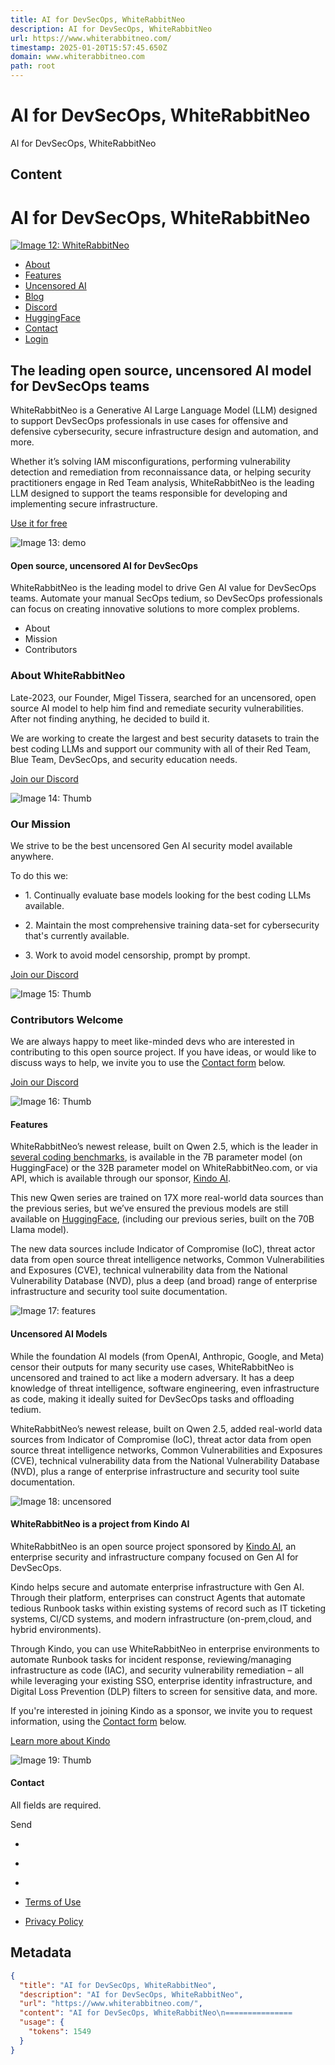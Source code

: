 ```yaml
---
title: AI for DevSecOps, WhiteRabbitNeo
description: AI for DevSecOps, WhiteRabbitNeo
url: https://www.whiterabbitneo.com/
timestamp: 2025-01-20T15:57:45.650Z
domain: www.whiterabbitneo.com
path: root
---
```


# AI for DevSecOps, WhiteRabbitNeo


AI for DevSecOps, WhiteRabbitNeo


## Content

AI for DevSecOps, WhiteRabbitNeo
===============             

[![Image 12: WhiteRabbitNeo](https://www.whiterabbitneo.com/assets/img/wrneo_logo.png)](https://www.whiterabbitneo.com/#top)

*   [About](https://www.whiterabbitneo.com/#about)
*   [Features](https://www.whiterabbitneo.com/#features)
*   [Uncensored AI](https://www.whiterabbitneo.com/#uncensored)
*   [Blog](https://medium.com/@WhiteRabbitNeo)
*   [Discord](https://discord.gg/8Ynkrcbk92)
*   [HuggingFace](https://huggingface.co/WhiteRabbitNeo)
*   [Contact](https://www.whiterabbitneo.com/#contact)
*   [Login](https://app.whiterabbitneo.com/)

The leading open source, uncensored AI model for DevSecOps teams
----------------------------------------------------------------

WhiteRabbitNeo is a Generative AI Large Language Model (LLM) designed to support DevSecOps professionals in use cases for offensive and defensive cybersecurity, secure infrastructure design and automation, and more.

Whether it’s solving IAM misconfigurations, performing vulnerability detection and remediation from reconnaissance data, or helping security practitioners engage in Red Team analysis, WhiteRabbitNeo is the leading LLM designed to support the teams responsible for developing and implementing secure infrastructure.

[Use it for free](https://app.whiterabbitneo.com/)  
  
![Image 13: demo](https://www.whiterabbitneo.com/assets/img/demo_15s.gif)

#### Open source, uncensored AI for DevSecOps

WhiteRabbitNeo is the leading model to drive Gen AI value for DevSecOps teams. Automate your manual SecOps tedium, so DevSecOps professionals can focus on creating innovative solutions to more complex problems.

*   About
*   Mission
*   Contributors

### About WhiteRabbitNeo

Late-2023, our Founder, Migel Tissera, searched for an uncensored, open source AI model to help him find and remediate security vulnerabilities. After not finding anything, he decided to build it.

We are working to create the largest and best security datasets to train the best coding LLMs and support our community with all of their Red Team, Blue Team, DevSecOps, and security education needs.

[Join our Discord](https://discord.gg/8Ynkrcbk92)

![Image 14: Thumb](https://www.whiterabbitneo.com/assets/img/wrneo_about.png)

### Our Mission

We strive to be the best uncensored Gen AI security model available anywhere.

To do this we:  
*   1\. Continually evaluate base models looking for the best coding LLMs available.
  
*   2\. Maintain the most comprehensive training data-set for cybersecurity that's currently available.
  
*   3\. Work to avoid model censorship, prompt by prompt.

[Join our Discord](https://discord.gg/8Ynkrcbk92)

![Image 15: Thumb](https://www.whiterabbitneo.com/assets/img/wrneo_about.png)

### Contributors Welcome

We are always happy to meet like-minded devs who are interested in contributing to this open source project. If you have ideas, or would like to discuss ways to help, we invite you to use the [Contact form](https://www.whiterabbitneo.com/#contact) below.

[Join our Discord](https://discord.gg/8Ynkrcbk92)

![Image 16: Thumb](https://www.whiterabbitneo.com/assets/img/wrneo_about.png)

#### Features

WhiteRabbitNeo’s newest release, built on Qwen 2.5, which is the leader in [several coding benchmarks](https://analyticsindiamag.com/developers-corner/qwen-2-5-is-winning-the-ai-agents-race/), is available in the 7B parameter model (on HuggingFace) or the 32B parameter model on WhiteRabbitNeo.com, or via API, which is available through our sponsor, [Kindo AI](https://kindo.ai/).

This new Qwen series are trained on 17X more real-world data sources than the previous series, but we’ve ensured the previous models are still available on [HuggingFace](https://huggingface.co/WhiteRabbitNeo), (including our previous series, built on the 70B Llama model).

The new data sources include Indicator of Compromise (IoC), threat actor data from open source threat intelligence networks, Common Vulnerabilities and Exposures (CVE), technical vulnerability data from the National Vulnerability Database (NVD), plus a deep (and broad) range of enterprise infrastructure and security tool suite documentation.

![Image 17: features](https://www.whiterabbitneo.com/assets/img/wrneo_features.png)

#### **Uncensored AI Models**

While the foundation AI models (from OpenAI, Anthropic, Google, and Meta) censor their outputs for many security use cases, WhiteRabbitNeo is uncensored and trained to act like a modern adversary. It has a deep knowledge of threat intelligence, software engineering, even infrastructure as code, making it ideally suited for DevSecOps tasks and offloading tedium.  
  
WhiteRabbitNeo’s newest release, built on Qwen 2.5, added real-world data sources from Indicator of Compromise (IoC), threat actor data from open source threat intelligence networks, Common Vulnerabilities and Exposures (CVE), technical vulnerability data from the National Vulnerability Database (NVD), plus a range of enterprise infrastructure and security tool suite documentation.

![Image 18: uncensored](https://www.whiterabbitneo.com/assets/img/wrneo_uncensor.png)

#### WhiteRabbitNeo is a project from Kindo AI

WhiteRabbitNeo is an open source project sponsored by [Kindo AI](https://kindo.ai/), an enterprise security and infrastructure company focused on Gen AI for DevSecOps.

Kindo helps secure and automate enterprise infrastructure with Gen AI. Through their platform, enterprises can construct Agents that automate tedious Runbook tasks within existing systems of record such as IT ticketing systems, CI/CD systems, and modern infrastructure (on-prem,cloud, and hybrid environments).

Through Kindo, you can use WhiteRabbitNeo in enterprise environments to automate Runbook tasks for incident response, reviewing/managing infrastructure as code (IAC), and security vulnerability remediation – all while leveraging your existing SSO, enterprise identity infrastructure, and Digital Loss Prevention (DLP) filters to screen for sensitive data, and more.

If you're interested in joining Kindo as a sponsor, we invite you to request information, using the [Contact form](https://www.whiterabbitneo.com/#contact) below.

  
[Learn more about Kindo](https://kindo.ai/)

![Image 19: Thumb](https://www.whiterabbitneo.com/assets/img/wrneo_sponsor.png)

#### Contact

All fields are required.

Send

*   [](https://x.com/whiterabbitneos)
*   [](https://www.youtube.com/results?search_query=whiterabbitneo)
*   [](https://www.linkedin.com/company/whiterabbitneo/)

*   [Terms of Use](https://kindo.ai/legal/terms-of-use)
*   [Privacy Policy](https://kindo.ai/legal/privacy-policy)

## Metadata

```json
{
  "title": "AI for DevSecOps, WhiteRabbitNeo",
  "description": "AI for DevSecOps, WhiteRabbitNeo",
  "url": "https://www.whiterabbitneo.com/",
  "content": "AI for DevSecOps, WhiteRabbitNeo\n===============             \n\n[![Image 12: WhiteRabbitNeo](https://www.whiterabbitneo.com/assets/img/wrneo_logo.png)](https://www.whiterabbitneo.com/#top)\n\n*   [About](https://www.whiterabbitneo.com/#about)\n*   [Features](https://www.whiterabbitneo.com/#features)\n*   [Uncensored AI](https://www.whiterabbitneo.com/#uncensored)\n*   [Blog](https://medium.com/@WhiteRabbitNeo)\n*   [Discord](https://discord.gg/8Ynkrcbk92)\n*   [HuggingFace](https://huggingface.co/WhiteRabbitNeo)\n*   [Contact](https://www.whiterabbitneo.com/#contact)\n*   [Login](https://app.whiterabbitneo.com/)\n\nThe leading open source, uncensored AI model for DevSecOps teams\n----------------------------------------------------------------\n\nWhiteRabbitNeo is a Generative AI Large Language Model (LLM) designed to support DevSecOps professionals in use cases for offensive and defensive cybersecurity, secure infrastructure design and automation, and more.\n\nWhether it’s solving IAM misconfigurations, performing vulnerability detection and remediation from reconnaissance data, or helping security practitioners engage in Red Team analysis, WhiteRabbitNeo is the leading LLM designed to support the teams responsible for developing and implementing secure infrastructure.\n\n[Use it for free](https://app.whiterabbitneo.com/)  \n  \n![Image 13: demo](https://www.whiterabbitneo.com/assets/img/demo_15s.gif)\n\n#### Open source, uncensored AI for DevSecOps\n\nWhiteRabbitNeo is the leading model to drive Gen AI value for DevSecOps teams. Automate your manual SecOps tedium, so DevSecOps professionals can focus on creating innovative solutions to more complex problems.\n\n*   About\n*   Mission\n*   Contributors\n\n### About WhiteRabbitNeo\n\nLate-2023, our Founder, Migel Tissera, searched for an uncensored, open source AI model to help him find and remediate security vulnerabilities. After not finding anything, he decided to build it.\n\nWe are working to create the largest and best security datasets to train the best coding LLMs and support our community with all of their Red Team, Blue Team, DevSecOps, and security education needs.\n\n[Join our Discord](https://discord.gg/8Ynkrcbk92)\n\n![Image 14: Thumb](https://www.whiterabbitneo.com/assets/img/wrneo_about.png)\n\n### Our Mission\n\nWe strive to be the best uncensored Gen AI security model available anywhere.\n\nTo do this we:  \n*   1\\. Continually evaluate base models looking for the best coding LLMs available.\n  \n*   2\\. Maintain the most comprehensive training data-set for cybersecurity that's currently available.\n  \n*   3\\. Work to avoid model censorship, prompt by prompt.\n\n[Join our Discord](https://discord.gg/8Ynkrcbk92)\n\n![Image 15: Thumb](https://www.whiterabbitneo.com/assets/img/wrneo_about.png)\n\n### Contributors Welcome\n\nWe are always happy to meet like-minded devs who are interested in contributing to this open source project. If you have ideas, or would like to discuss ways to help, we invite you to use the [Contact form](https://www.whiterabbitneo.com/#contact) below.\n\n[Join our Discord](https://discord.gg/8Ynkrcbk92)\n\n![Image 16: Thumb](https://www.whiterabbitneo.com/assets/img/wrneo_about.png)\n\n#### Features\n\nWhiteRabbitNeo’s newest release, built on Qwen 2.5, which is the leader in [several coding benchmarks](https://analyticsindiamag.com/developers-corner/qwen-2-5-is-winning-the-ai-agents-race/), is available in the 7B parameter model (on HuggingFace) or the 32B parameter model on WhiteRabbitNeo.com, or via API, which is available through our sponsor, [Kindo AI](https://kindo.ai/).\n\nThis new Qwen series are trained on 17X more real-world data sources than the previous series, but we’ve ensured the previous models are still available on [HuggingFace](https://huggingface.co/WhiteRabbitNeo), (including our previous series, built on the 70B Llama model).\n\nThe new data sources include Indicator of Compromise (IoC), threat actor data from open source threat intelligence networks, Common Vulnerabilities and Exposures (CVE), technical vulnerability data from the National Vulnerability Database (NVD), plus a deep (and broad) range of enterprise infrastructure and security tool suite documentation.\n\n![Image 17: features](https://www.whiterabbitneo.com/assets/img/wrneo_features.png)\n\n#### **Uncensored AI Models**\n\nWhile the foundation AI models (from OpenAI, Anthropic, Google, and Meta) censor their outputs for many security use cases, WhiteRabbitNeo is uncensored and trained to act like a modern adversary. It has a deep knowledge of threat intelligence, software engineering, even infrastructure as code, making it ideally suited for DevSecOps tasks and offloading tedium.  \n  \nWhiteRabbitNeo’s newest release, built on Qwen 2.5, added real-world data sources from Indicator of Compromise (IoC), threat actor data from open source threat intelligence networks, Common Vulnerabilities and Exposures (CVE), technical vulnerability data from the National Vulnerability Database (NVD), plus a range of enterprise infrastructure and security tool suite documentation.\n\n![Image 18: uncensored](https://www.whiterabbitneo.com/assets/img/wrneo_uncensor.png)\n\n#### WhiteRabbitNeo is a project from Kindo AI\n\nWhiteRabbitNeo is an open source project sponsored by [Kindo AI](https://kindo.ai/), an enterprise security and infrastructure company focused on Gen AI for DevSecOps.\n\nKindo helps secure and automate enterprise infrastructure with Gen AI. Through their platform, enterprises can construct Agents that automate tedious Runbook tasks within existing systems of record such as IT ticketing systems, CI/CD systems, and modern infrastructure (on-prem,cloud, and hybrid environments).\n\nThrough Kindo, you can use WhiteRabbitNeo in enterprise environments to automate Runbook tasks for incident response, reviewing/managing infrastructure as code (IAC), and security vulnerability remediation – all while leveraging your existing SSO, enterprise identity infrastructure, and Digital Loss Prevention (DLP) filters to screen for sensitive data, and more.\n\nIf you're interested in joining Kindo as a sponsor, we invite you to request information, using the [Contact form](https://www.whiterabbitneo.com/#contact) below.\n\n  \n[Learn more about Kindo](https://kindo.ai/)\n\n![Image 19: Thumb](https://www.whiterabbitneo.com/assets/img/wrneo_sponsor.png)\n\n#### Contact\n\nAll fields are required.\n\nSend\n\n*   [](https://x.com/whiterabbitneos)\n*   [](https://www.youtube.com/results?search_query=whiterabbitneo)\n*   [](https://www.linkedin.com/company/whiterabbitneo/)\n\n*   [Terms of Use](https://kindo.ai/legal/terms-of-use)\n*   [Privacy Policy](https://kindo.ai/legal/privacy-policy)",
  "usage": {
    "tokens": 1549
  }
}
```

